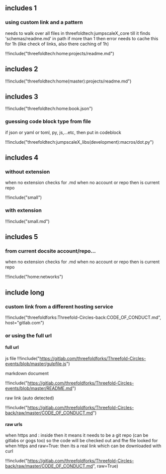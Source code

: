 

## includes 1

### using custom link and a pattern
needs to walk over all files in threefoldtech:jumpscaleX_core till it finds 'schemas/readme.md' in path
if more than 1 then error
needs to cache this for 1h (like check of links, also there caching of 1h)

!!!include("threefoldtech:home:projects/readme.md")

## includes 2

!!!include("threefoldtech:home(master):projects/readme.md")

## includes 3

!!!include("threefoldtech:home:book.json")

### guessing code block type from file
if json or yaml or toml, py, js,...etc, then put in codeblock


!!!include("threefoldtech:jumpscaleX_libs(development):macros/dot.py")

## includes 4

### without extension
when no extension checks for .md
when no account or repo then is current repo


!!!include("small")

### with extension
!!!include("small.md")

## includes 5

### from current docsite account/repo...
when no extension checks for .md
when no account or repo then is current repo


!!!include("home:networks")

## include long

### custom link from a different hosting service
!!!include("threefoldforks:Threefold-Circles-back:CODE_OF_CONDUCT.md", host="gitlab.com")

### or using the full url

#### full url
js file
!!!include("https://gitlab.com/threefoldforks/Threefold-Circles-events/blob/master/gulpfile.js")

markdown document

!!!include("https://gitlab.com/threefoldforks/Threefold-Circles-events/blob/master/README.md")

raw link (auto detected)

!!!include("https://gitlab.com/threefoldforks/Threefold-Circles-back/raw/master/CODE_OF_CONDUCT.md")


#### raw urls
when https and : inside then it means it needs to be a git repo (can be gitlabs or gogs too) so the code will be checked out and fhe file looked for
when https and raw=True: then its a real link which can be downloaded with curl


!!!include("https://gitlab.com/threefoldforks/Threefold-Circles-back/raw/master/CODE_OF_CONDUCT.md", raw=True)
